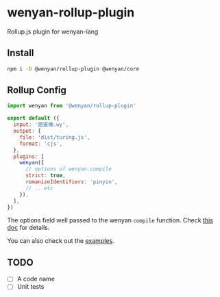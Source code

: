# wenyan-rollup-plugin

Rollup.js plugin for wenyan-lang

## Install

```bash
npm i -D @wenyan/rollup-plugin @wenyan/core
```

## Rollup Config

```js
import wenyan from '@wenyan/rollup-plugin'

export default ({
  input: '圖靈機.wy',
  output: {
    file: 'dist/turing.js',
    format: 'cjs',
  },
  plugins: [
    wenyan({
      // options of wenyan.compile
      strict: true,
      romanizeIdentifiers: 'pinyin',
      // ...etc
    }),
  ],
})
```

The options field well passed to the wenyan `compile` function. Check [this doc](https://github.com/wenyan-lang/wenyan/wiki/Compiler-API#compiler-options) for details.

You can also check out the [examples](./examples).

## TODO

- [ ] A code name
- [ ] Unit tests